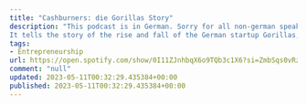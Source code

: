```yaml
---
title: "Cashburners: die Gorillas Story"
description: "This podcast is in German. Sorry for all non-german speakers.
It tells the story of the rise and fall of the German startup Gorillas, which offered grocery delivery within ten minutes and was valued at billions of euros by investors within a few months. Despite the initial hype, the company faced criticism for poor working conditions, and eventually, a rival company took over, leading to the departure of the founder and CEO."
tags: 
- Entrepreneurship
url: https://open.spotify.com/show/0I11ZJnhbqX6o9TQb3c1X6?si=ZmbSqs0vRzWH9CoDwqVeRw
comment: "null"
updated: 2023-05-11T00:32:29.435384+00:00
published: 2023-05-11T00:32:29.435384+00:00
---
```

